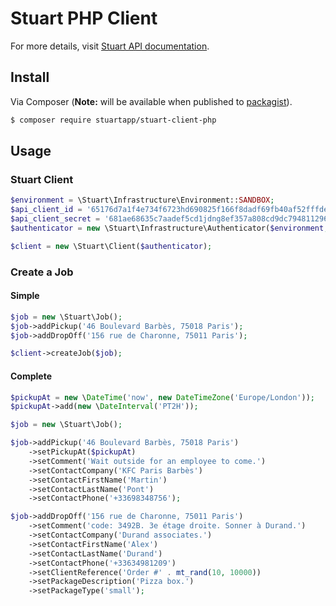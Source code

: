 # Stuart PHP Client
For more details, visit [Stuart API documentation](https://docs.stuart.com).

## Install
Via Composer (**Note:** will be available when published to [packagist](https://packagist.org)).

``` bash
$ composer require stuartapp/stuart-client-php
```

## Usage

### Stuart Client

```php
$environment = \Stuart\Infrastructure\Environment::SANDBOX;
$api_client_id = '65176d7a1f4e734f6723hd690825f166f8dadf69fb40af52fffdeac4593e4bc'; // can be found here: https://admin-sandbox.stuart.com/client/api
$api_client_secret = '681ae68635c7aadef5cd1jdng8ef357a808cd9dc794811296446f19268d48fcd'; // can be found here: https://admin-sandbox.stuart.com/client/api
$authenticator = new \Stuart\Infrastructure\Authenticator($environment, $api_client_id, $api_client_secret);

$client = new \Stuart\Client($authenticator);
```

### Create a Job

#### Simple
```php
$job = new \Stuart\Job();
$job->addPickup('46 Boulevard Barbès, 75018 Paris');
$job->addDropOff('156 rue de Charonne, 75011 Paris');

$client->createJob($job);
```

#### Complete

```php
$pickupAt = new \DateTime('now', new DateTimeZone('Europe/London'));
$pickupAt->add(new \DateInterval('PT2H'));

$job = new \Stuart\Job();

$job->addPickup('46 Boulevard Barbès, 75018 Paris')
    ->setPickupAt($pickupAt)
    ->setComment('Wait outside for an employee to come.')
    ->setContactCompany('KFC Paris Barbès')
    ->setContactFirstName('Martin')
    ->setContactLastName('Pont')
    ->setContactPhone('+33698348756');

$job->addDropOff('156 rue de Charonne, 75011 Paris')
    ->setComment('code: 3492B. 3e étage droite. Sonner à Durand.')
    ->setContactCompany('Durand associates.')
    ->setContactFirstName('Alex')
    ->setContactLastName('Durand')
    ->setContactPhone('+33634981209')
    ->setClientReference('Order #' . mt_rand(10, 10000))
    ->setPackageDescription('Pizza box.')
    ->setPackageType('small');
```